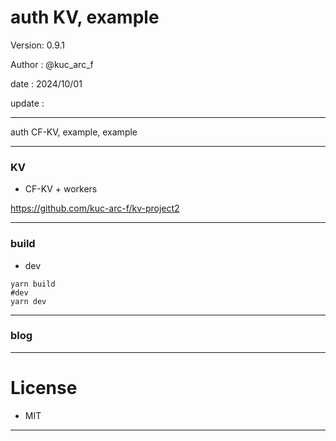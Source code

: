 ﻿# auth KV, example

 Version: 0.9.1

 Author  : @kuc_arc_f

 date   : 2024/10/01
 
 update :

***

auth CF-KV, example, example

***
### KV
* CF-KV + workers

https://github.com/kuc-arc-f/kv-project2

***
### build
* dev
```
yarn build
#dev
yarn dev
```

***
### blog

***
# License

* MIT

***


